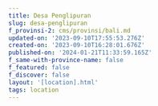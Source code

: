 ```yaml
---
title: Desa Penglipuran
slug: desa-penglipuran
f_provinsi-2: cms/provinsi/bali.md
updated-on: '2023-09-10T17:55:53.276Z'
created-on: '2023-09-10T16:28:01.676Z'
published-on: '2024-01-21T11:33:59.165Z'
f_same-with-province-name: false
f_featured: false
f_discover: false
layout: '[location].html'
tags: location
---
```



